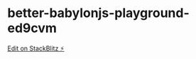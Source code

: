 # better-babylonjs-playground-ed9cvm

[Edit on StackBlitz ⚡️](https://stackblitz.com/edit/better-babylonjs-playground-ed9cvm)